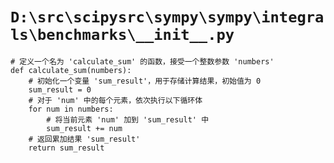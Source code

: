 # `D:\src\scipysrc\sympy\sympy\integrals\benchmarks\__init__.py`

```
# 定义一个名为 'calculate_sum' 的函数，接受一个整数参数 'numbers'
def calculate_sum(numbers):
    # 初始化一个变量 'sum_result'，用于存储计算结果，初始值为 0
    sum_result = 0
    # 对于 'num' 中的每个元素，依次执行以下循环体
    for num in numbers:
        # 将当前元素 'num' 加到 'sum_result' 中
        sum_result += num
    # 返回累加结果 'sum_result'
    return sum_result
```